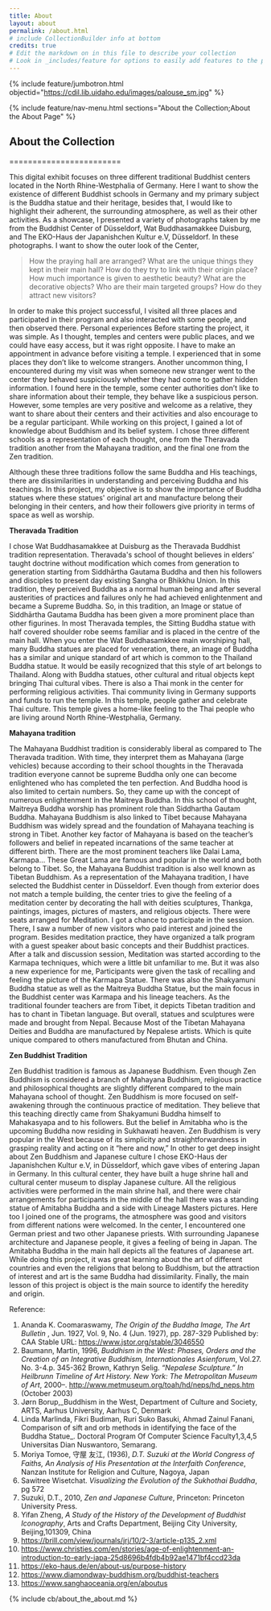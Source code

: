 ```yaml
---
title: About
layout: about
permalink: /about.html
# include CollectionBuilder info at bottom
credits: true
# Edit the markdown on in this file to describe your collection
# Look in _includes/feature for options to easily add features to the page
---
```


{% include feature/jumbotron.html objectid="https://cdil.lib.uidaho.edu/images/palouse_sm.jpg" %}

{% include feature/nav-menu.html sections="About the Collection;About the About Page" %}

## About the Collection
========================

This digital exhibit focuses on three different traditional Buddhist centers located in the North Rhine-Westphalia of Germany. Here I want to show the existence of different Buddhist schools in Germany and my primary subject is the Buddha statue and their heritage, besides that, I would like to highlight their adherent, the surrounding atmosphere, as well as their other activities.
As a showcase, I presented a variety of photographs taken by me from the Buddhist Center of Düsseldorf, Wat Buddhasamakkee Duisburg, and The EKO-Haus der Japanishchen Kultur e.V, Düsseldorf.
In these photographs. I want to show the outer look of the Center, 

> How the praying hall are arranged?
> What are the unique things they kept in their main hall?
> How do they try to link with their origin place?
> How much importance is given to aesthetic beauty?
> What are the decorative objects?
> Who are their main targeted groups?
> How do they attract new visitors?

In order to make this project successful, I visited all three places and participated in their program and also interacted with some people, and then observed there. 
Personal experiences 
Before starting the project, it was simple. As I thought, temples and centers were public places, and we could have easy access, but it was right opposite. I have to make an appointment in advance before visiting a temple. I experienced that in some places they don’t like to welcome strangers. Another uncommon thing, I encountered during my visit was when someone new stranger went to the center they behaved suspiciously whether they had come to gather hidden information.
I found here in the temple, some center authorities don’t like to share information about their temple, they behave like a suspicious person. However, some temples are very positive and welcome as a relative, they want to share about their centers and their activities and also encourage to be a regular participant.
While working on this project, I gained a lot of knowledge about Buddhism and its belief system. I chose three different schools as a representation of each thought, one from the Theravada tradition another from the Mahayana tradition, and the final one from the Zen tradition. 


Although these three traditions follow the same Buddha and His teachings, there are dissimilarities in understanding and perceiving Buddha and his teachings. In this project, my objective is to show the importance of Buddha statues where these statues' original art and manufacture belong their belonging in their centers, and how their followers give priority in terms of space as well as worship. 

**Theravada Tradition**

I chose Wat Buddhasamakkee at Duisburg as the Theravada Buddhist tradition representation. Theravada's school of thought believes in elders’ taught doctrine without modification which comes from generation to generation starting from Siddhārtha Gautama Buddha and then his followers and disciples to present day existing Sangha or Bhikkhu Union. In this tradition, they perceived Buddha as a normal human being and after several austerities of practices and failures only he had achieved enlightenment and became a Supreme Buddha. So, in this tradition, an Image or statue of Siddhārtha Gautama Buddha has been given a more prominent place than other figurines. In most Theravada temples, the Sitting Buddha statue with half covered shoulder robe seems familiar and is placed in the centre of the main hall. 
When you enter the Wat Buddhasamkkee main worshiping hall, many Buddha statues are placed for veneration, there, an image of Buddha has a similar and unique standard of art which is common to the Thailand Buddha statue. It would be easily recognized that this style of art belongs to Thailand. Along with Buddha statues, other cultural and ritual objects kept bringing Thai cultural vibes. There is also a Thai monk in the center for performing religious activities. Thai community living in Germany supports and funds to run the temple. In this temple, people gather and celebrate Thai culture. This temple gives a home-like feeling to the Thai people who are living around North Rhine-Westphalia, Germany. 


**Mahayana tradition**

The Mahayana Buddhist tradition is considerably liberal as compared to The Theravada tradition. With time, they interpret them as Mahayana (large vehicles) because according to their school thoughts in the Theravada tradition everyone cannot be supreme Buddha only one can become enlightened who has completed the ten perfection. And Buddha hood is also limited to certain numbers. So, they came up with the concept of numerous enlightenment in the Maitreya Buddha. In this school of thought, Maitreya Buddha worship has prominent role than Siddhartha Gautam Buddha. 
Mahayana Buddhism is also linked to Tibet because Mahayana Buddhism was widely spread and the foundation of Mahayana teaching is strong in Tibet. Another key factor of Mahayana is based on the teacher’s followers and belief in repeated incarnations of the same teacher at different birth. There are the most prominent teachers like Dalai Lama, Karmapa… These Great Lama are famous and popular in the world and both belong to Tibet. So, the Mahayana Buddhist tradition is also well known as Tibetan Buddhism. 
As a representation of the Mahayana tradition, I have selected the Buddhist center in Düsseldorf. Even though from exterior does not match a temple building, the center tries to give the feeling of a meditation center by decorating the hall with deities sculptures, Thankga, paintings, images, pictures of masters, and religious objects. There were seats arranged for Meditation. I got a chance to participate in the session. There, I saw a number of new visitors who paid interest and joined the program. Besides meditation practice, they have organized a talk program with a guest speaker about basic concepts and their Buddhist practices. After a talk and discussion session, Meditation was started according to the Karmapa techniques, which were a little bit unfamiliar to me. But it was also a new experience for me, Participants were given the task of recalling and feeling the picture of the Karmapa Statue. There was also the Shakyamuni Buddha statue as well as the Maitreya Buddha Statue, but the main focus in the Buddhist center was Karmapa and his lineage teachers.
As the traditional founder teachers are from Tibet, it depicts Tibetan tradition and has to chant in Tibetan language. But overall, statues and sculptures were made and brought from Nepal. Because Most of the Tibetan Mahayana Deities and Buddha are manufactured by Nepalese artists.  Which is quite unique compared to others manufactured from Bhutan and China.

**Zen Buddhist Tradition**

Zen Buddhist tradition is famous as Japanese Buddhism. Even though Zen Buddhism is considered a branch of  Mahayana Buddhism, religious practice and philosophical thoughts are slightly different compared to the main Mahayana school of thought. Zen Buddhism is more focused on self-awakening through the continuous practice of meditation. They believe that this teaching directly came from Shakyamuni Buddha himself to Mahakasyapa and to his followers. But the belief in Amitabha who is the upcoming Buddha now residing in Sukhawati heaven. Zen Buddhism is very popular in the West because of  its simplicity and straightforwardness in grasping reality and acting on it “here and now,”
In other to get deep insight about Zen Buddhism and Japanese culture I chose EKO-Haus der Japanishchen Kultur e.V, in Düsseldorf, which gave vibes of entering Japan in Germany. In this cultural center, they have built a huge shrine hall and cultural center museum to display Japanese culture. All the religious activities were performed in the main shrine hall, and there were chair arrangements for participants in the middle of the hall there was a standing statue of Amitabha Buddha and a side with Lineage Masters pictures. Here too I joined one of the programs, the atmosphere was good and visitors from different nations were welcomed. In the center, I encountered one German priest and two other Japanese priests. With surrounding Japanese architecture and Japanese people, it gives a feeling of being in Japan. The Amitabha Buddha in the main hall depicts all the features of Japanese art.
While doing this project, it was great learning about the art of different countries and even the religions that belong to Buddhism, but the attraction of interest and art is the same Buddha had dissimilarity. Finally, the main lesson of this project is object is the main source to identify the heredity and origin.

Reference:

1. Ananda K. Coomaraswamy, _The Origin of the Buddha Image, The Art Bulletin_ , Jun. 1927, Vol. 9, No. 4 (Jun. 1927), pp. 287-329 Published by: CAA Stable URL: https://www.jstor.org/stable/3046550
2. Baumann, Martin, 1996, _Buddhism in the West: Phases, Orders and the Creation of an Integrative Buddhism, Internationales Asienforum_, Vol.27. No. 3-4.p. 345-362
Brown, Kathryn Selig. _“Nepalese Sculpture.” In Heilbrunn Timeline of Art History. New York: The Metropolitan Museum of Art_, 2000–. http://www.metmuseum.org/toah/hd/neps/hd_neps.htm (October 2003)
3. Jørn Borup,_Buddhism in the West, Department of Culture and Society, ARTS, Aarhus University, Aarhus C, Denmark
4. Linda Marlinda,  Fikri Budiman, Ruri Suko Basuki, Ahmad Zainul Fanani, Comparison of sift and orb methods in identifying the face of the Buddha Statue_. Doctoral Program Of Computer Science Faculty1,3,4,5 Universitas Dian Nuswantoro, Semarang.
5. Moriya Tomoe, 守屋 友江, (1936), _D.T. Suzuki at the World Congress of Faiths, _An Analysis of His Presentation at the Interfaith Conference__, Nanzan Institute for Religion and Culture, Nagoya, Japan
6. Sawitree Wisetchat. _Visualizing the Evolution of the Sukhothai Buddha_, pg 572
7. Suzuki, D.T., 2010, _Zen and Japanese Culture_, Princeton: Princeton University Press.
8. Yifan Zheng, _A Study of the History of the Development of Buddhist Iconography_, Arts and Crafts Department, Beijing City University, Beijing,101309, China
9.  https://brill.com/view/journals/jrj/10/2-3/article-p135_2.xml 
10. https://www.christies.com/en/stories/age-of-enlightenment-an-introduction-to-early-japa-25d8696b4fdb4b92ae1471bf4ccd23da
11. https://eko-haus.de/en/about-us/purpose-history 
12. https://www.diamondway-buddhism.org/buddhist-teachers
13. https://www.sanghaoceania.org/en/aboutus



{% include cb/about_the_about.md %} 
